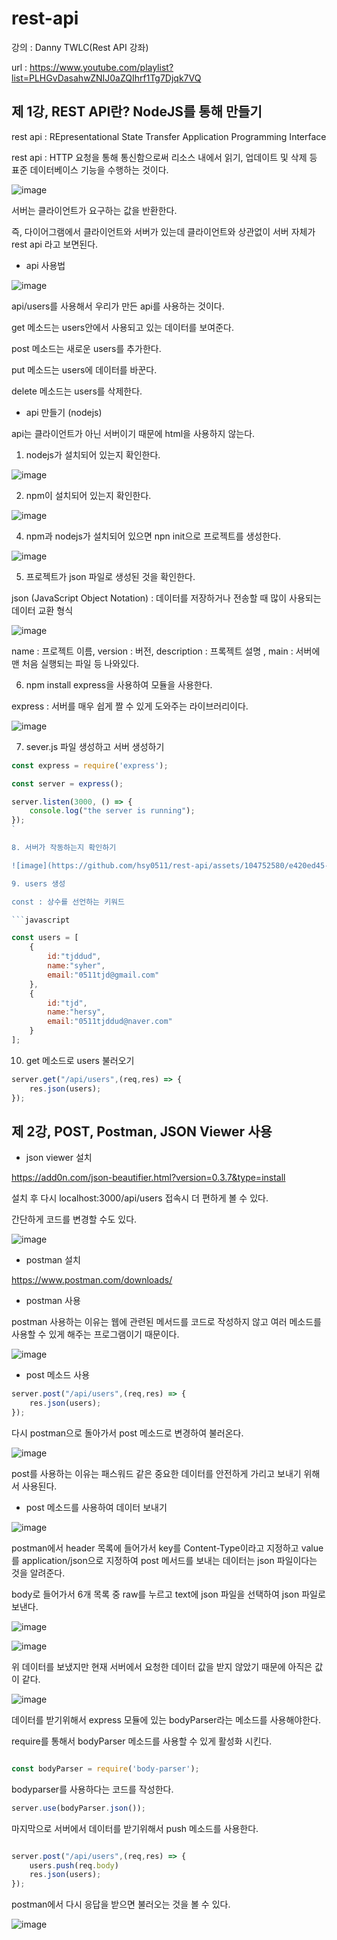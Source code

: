 # rest-api
강의 : Danny TWLC(Rest API 강좌)

url : https://www.youtube.com/playlist?list=PLHGvDasahwZNIJ0aZQIhrf1Tg7Djqk7VQ										

## 제 1강, REST API란? NodeJS를 통해 만들기

rest api : REpresentational State Transfer Application Programming Interface

rest api :  HTTP 요청을 통해 통신함으로써 리소스 내에서 읽기, 업데이트 및 삭제 등 표준 데이터베이스 기능을 수행하는 것이다.

![image](https://github.com/hsy0511/rest-api/assets/104752580/f3189f85-dadb-4da2-8474-aa71534fe250)

서버는 클라이언트가 요구하는 값을 반환한다.

즉, 다이어그램에서 클라이언트와 서버가 있는데 클라이언트와 상관없이 서버 자체가 rest api 라고 보면된다.

- api 사용법

![image](https://github.com/hsy0511/rest-api/assets/104752580/0684bb53-88eb-41b4-b5d0-fe53c6911e15)

api/users를 사용해서 우리가 만든 api를 사용하는 것이다.

get 메소드는 users안에서 사용되고 있는 데이터를 보여준다.

post 메소드는 새로운 users를 추가한다.

put 메소드는 users에 데이터를 바꾼다.

delete 메소드는 users를 삭제한다.

- api 만들기 (nodejs)

api는 클라이언트가 아닌 서버이기 때문에 html을 사용하지 않는다.

1. nodejs가 설치되어 있는지 확인한다.

![image](https://github.com/hsy0511/rest-api/assets/104752580/40d09dac-6ad6-49eb-b6b5-af691a750a33)

2. npm이 설치되어 있는지 확인한다.

![image](https://github.com/hsy0511/rest-api/assets/104752580/1cd5226a-648e-4684-bf2d-4a7ee76ffae9)

4. npm과 nodejs가 설치되어 있으면 npn init으로 프로젝트를 생성한다.

![image](https://github.com/hsy0511/rest-api/assets/104752580/3f35494a-a48a-40a9-b0a6-91dfa3b7a28b)

5. 프로젝트가 json 파일로 생성된 것을 확인한다.

json (JavaScript Object Notation) : 데이터를 저장하거나 전송할 때 많이 사용되는 데이터 교환 형식

![image](https://github.com/hsy0511/rest-api/assets/104752580/1748185f-850d-4ae7-bb36-0966d7ede7b9)

name : 프로젝트 이름, version : 버전, description : 프록젝트 설명 , main : 서버에 맨 처음 실행되는 파일 등 나와있다.

6. npm install express을 사용하여 모듈을 사용한다.

express : 서버를 매우 쉽게 짤 수 있게 도와주는 라이브러리이다.

![image](https://github.com/hsy0511/rest-api/assets/104752580/1baa2d10-bbb0-4764-b597-41b849014f58)

7. sever.js 파일 생성하고 서버 생성하기

```javascript
const express = require('express');

const server = express();

server.listen(3000, () => {
    console.log("the server is running");
});
`

8. 서버가 작동하는지 확인하기

![image](https://github.com/hsy0511/rest-api/assets/104752580/e420ed45-b861-4e6a-924e-cd1dde7cb9d1)

9. users 생성

const : 상수를 선언하는 키워드

```javascript

const users = [
    {
        id:"tjddud",
        name:"syher",
        email:"0511tjd@gmail.com"
    },
    {
        id:"tjd",
        name:"hersy",
        email:"0511tjddud@naver.com"
    }
];
```

10. get 메소드로 users 불러오기

```javascript
server.get("/api/users",(req,res) => {
    res.json(users);
});

```

## 제 2강, POST, Postman, JSON Viewer 사용

- json viewer 설치

https://add0n.com/json-beautifier.html?version=0.3.7&type=install

설치 후 다시 localhost:3000/api/users 접속시 더 편하게 볼 수 있다.

간단하게 코드를 변경할 수도 있다.

![image](https://github.com/hsy0511/rest-api/assets/104752580/a1bfe6f5-6eb2-431a-b5bd-a6ee25489c3b)

- postman 설치

https://www.postman.com/downloads/

- postman 사용

postman 사용하는 이유는 웹에 관련된 메서드를 코드로 작성하지 않고 여러 메소드를 사용할 수 있게 해주는 프로그램이기 때문이다.

![image](https://github.com/hsy0511/rest-api/assets/104752580/363e7fc0-f7d1-4256-ad9d-16112b313fb6)

- post 메소드 사용

```javascript
server.post("/api/users",(req,res) => { 
    res.json(users);
});

```

다시 postman으로 돌아가서 post 메소드로 변경하여 불러온다.

![image](https://github.com/hsy0511/rest-api/assets/104752580/5de5567d-4a01-4d07-a0c6-56cce7743389)

post를 사용하는 이유는 패스워드 같은 중요한 데이터를 안전하게 가리고 보내기 위해서 사용된다.

- post 메소드를 사용하여 데이터 보내기

![image](https://github.com/hsy0511/rest-api/assets/104752580/e1a5fae2-7c6d-4565-8f86-37fcca3a29b4)

postman에서 header 목록에 들어가서 key를 Content-Type이라고 지정하고 value를 application/json으로 지정하여 post 메서드를 보내는 데이터는 json 파일이다는 것을 알려준다.

body로 들어가서 6개 목록 중 raw를 누르고 text에 json 파일을 선택하여 json 파일로 보낸다.

![image](https://github.com/hsy0511/rest-api/assets/104752580/f86e9173-74e1-4dbf-bebc-3ed70b14c6f6)

![image](https://github.com/hsy0511/rest-api/assets/104752580/4d7a8bab-3158-4826-a959-2bf98223753e)

위 데이터를 보냈지만 현재 서버에서 요청한 데이터 값을 받지 않았기 때문에 아직은 값이 같다.

![image](https://github.com/hsy0511/rest-api/assets/104752580/5de5567d-4a01-4d07-a0c6-56cce7743389)

데이터를 받기위해서 express 모듈에 있는 bodyParser라는 메소드를 사용해야한다.

require를 통해서 bodyParser 메소드를 사용할 수 있게 활성화 시킨다.

```javascript

const bodyParser = require('body-parser');
```

bodyparser를 사용하다는 코드를 작성한다.

```javascript
server.use(bodyParser.json());

```

마지막으로 서버에서 데이터를 받기위해서 push 메소드를 사용한다.

```javascript

server.post("/api/users",(req,res) => { 
    users.push(req.body)
    res.json(users);
});
```

postman에서 다시 응답을 받으면 불러오는 것을 볼 수 있다.

![image](https://github.com/hsy0511/rest-api/assets/104752580/f2a3f9c7-1770-4b34-bead-482e234d7a9c)

